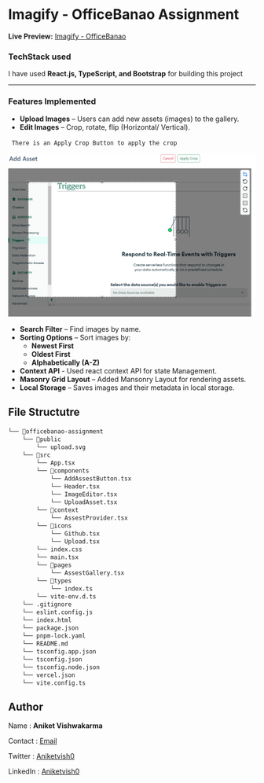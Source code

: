 # **Imagify - OfficeBanao Assignment**  

**Live Preview:**  [Imagify - OfficeBanao](https://officebanao-assignment-ten.vercel.app/)  

### **TechStack used**  
  I have used 
 **React.js, TypeScript, and Bootstrap** for building this project  

---
### **Features Implemented**  

- **Upload Images** – Users can add new assets (images) to the gallery.  
-  **Edit Images** – Crop, rotate, flip (Horizontal/ Vertical).   



` There is an Apply Crop Button to apply the crop`

 ![alt text](public/image.png)
- **Search Filter** – Find images by name.  
- **Sorting Options** – Sort images by:  
  -  **Newest First**  
  -  **Oldest First**  
  -  **Alphabetically (A-Z)**  
- **Context API** - Used react context API for state Management.
- **Masonry Grid Layout** – Added Mansonry Layout for rendering assets. 
- **Local Storage** – Saves images and their metadata in local storage.   

## File Structutre

```
└── 📁officebanao-assignment
    └── 📁public
        └── upload.svg
    └── 📁src
        └── App.tsx
        └── 📁components
            └── AddAssestButton.tsx
            └── Header.tsx
            └── ImageEditor.tsx
            └── UploadAsset.tsx
        └── 📁context
            └── AssestProvider.tsx
        └── 📁icons
            └── Github.tsx
            └── Upload.tsx
        └── index.css
        └── main.tsx
        └── 📁pages
            └── AssestGallery.tsx
        └── 📁types
            └── index.ts
        └── vite-env.d.ts
    └── .gitignore
    └── eslint.config.js
    └── index.html
    └── package.json
    └── pnpm-lock.yaml
    └── README.md
    └── tsconfig.app.json
    └── tsconfig.json
    └── tsconfig.node.json
    └── vercel.json
    └── vite.config.ts
```

## Author 

Name : **Aniket Vishwakarma** 

Contact : [Email](mailto:aniketvishwakarma2004@gmail.com)


Twitter : [Aniketvish0](x.com/aniketvish0)

LinkedIn : [Aniketvish0](linkedin.com/in/aniketvish0)